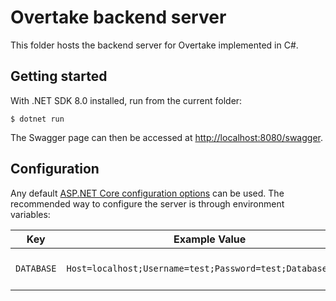 # Overtake backend server

This folder hosts the backend server for Overtake implemented in C#.

## Getting started

With .NET SDK 8.0 installed, run from the current folder:

```console
$ dotnet run
```

The Swagger page can then be accessed at [http://localhost:8080/swagger](http://localhost:8080/swagger).

## Configuration

Any default [ASP.NET Core configuration options](https://learn.microsoft.com/en-us/aspnet/core/fundamentals/configuration/?view=aspnetcore-8.0) can be used. The recommended way to configure the server is through environment variables:

| Key        | Example Value                                              | Description                |
| ---------- | ---------------------------------------------------------- | -------------------------- |
| `DATABASE` | `Host=localhost;Username=test;Password=test;Database=test` | Postgres connection string |
